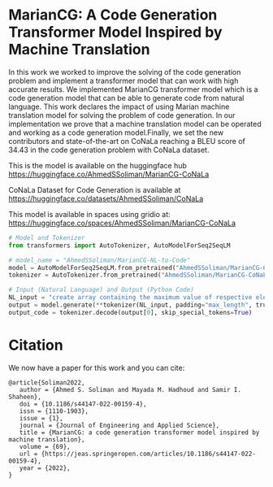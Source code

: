 # MarianCG: A Code Generation Transformer Model Inspired by Machine Translation

In this work we worked to improve the solving of the code generation problem and implement a transformer model that can work with high accurate results. We implemented MarianCG transformer model which is a code generation model that can be able to generate code from natural language. This work declares the impact of using Marian machine translation model for solving the problem of code generation. In our implementation we prove that a machine translation model can be operated and working as a code generation model.Finally, we set the new contributors and state-of-the-art on CoNaLa reaching a BLEU score of 34.43 in the code generation problem with CoNaLa dataset.

This is the model is available on the huggingface hub
https://huggingface.co/AhmedSSoliman/MarianCG-CoNaLa


CoNaLa Dataset for Code Generation is available at
https://huggingface.co/datasets/AhmedSSoliman/CoNaLa


This model is available in spaces using gridio at: https://huggingface.co/spaces/AhmedSSoliman/MarianCG-CoNaLa

```python
# Model and Tokenizer
from transformers import AutoTokenizer, AutoModelForSeq2SeqLM

# model_name = "AhmedSSoliman/MarianCG-NL-to-Code"
model = AutoModelForSeq2SeqLM.from_pretrained("AhmedSSoliman/MarianCG-CoNaLa")
tokenizer = AutoTokenizer.from_pretrained("AhmedSSoliman/MarianCG-CoNaLa")

# Input (Natural Language) and Output (Python Code)
NL_input = "create array containing the maximum value of respective elements of array `[2, 3, 4]` and array `[1, 5, 2]"
output = model.generate(**tokenizer(NL_input, padding="max_length", truncation=True, max_length=512, return_tensors="pt"))
output_code = tokenizer.decode(output[0], skip_special_tokens=True)
```

# Citation

We now have a paper for this work and you can cite:

```
@article{Soliman2022,
   author = {Ahmed S. Soliman and Mayada M. Hadhoud and Samir I. Shaheen},
   doi = {10.1186/s44147-022-00159-4},
   issn = {1110-1903},
   issue = {1},
   journal = {Journal of Engineering and Applied Science},
   title = {MarianCG: a code generation transformer model inspired by machine translation},
   volume = {69},
   url = {https://jeas.springeropen.com/articles/10.1186/s44147-022-00159-4},
   year = {2022},
}

```
